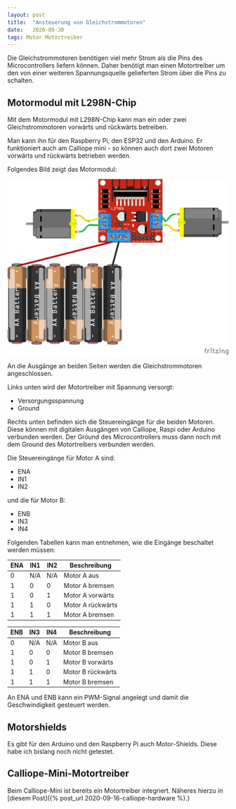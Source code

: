 ```yaml
---
layout: post
title:  "Ansteuerung von Gleichstrommotoren"
date:   2020-09-30
tags: Motor Motortreiber
---
```



Die Gleichstrommotoren benötigen viel mehr Strom als die Pins des Microcontrollers liefern können. Daher benötigt man einen Motortreiber um den von einer weiteren Spannungsquelle gelieferten Strom über die Pins zu schalten. 

## Motormodul mit L298N-Chip

Mit dem Motormodul mit L298N-Chip kann man ein oder zwei Gleichstrommotoren vorwärts und rückwärts betreiben. 

Man kann ihn für den Raspberry Pi, den ESP32 und den Arduino. Er funktioniert auch am Calliope mini - so können auch dort zwei Motoren vorwärts und rückwärts betrieben werden.

Folgendes Bild zeigt das Motormodul: 

![Schaltplan L298](/images/fritzing_l298.png)

An die Ausgänge an beiden Seiten werden die Gleichstrommotoren angeschlossen. 

Links unten wird der Motortreiber mit Spannung versorgt:

* Versorgungsspannung
* Ground

Rechts unten befinden sich die Steuereingänge für die beiden Motoren. Diese können mit digitalen Ausgängen von Calliope, Raspi oder Arduino verbunden werden. Der Ground des Microcontrollers muss dann noch mit dem Ground des Motortreibers verbunden werden.

Die Steuereingänge für Motor A sind:
* ENA
* IN1
* IN2

und  die für Motor B:
* ENB
* IN3
* IN4

Folgenden Tabellen kann man entnehmen, wie die Eingänge beschaltet werden müssen:

ENA | IN1 | IN2 | Beschreibung
--- |-----|-----|--------
0 | N/A | N/A | Motor A aus
1 | 0 | 0 | Motor A bremsen
1 | 0 | 1 | Motor A vorwärts
1 | 1 | 0 | Motor A rückwärts
1 | 1 | 1 | Motor A bremsen

ENB | IN3 | IN4 | Beschreibung
--- |-----|-----|--------
0 | N/A | N/A | Motor B aus
1 | 0 | 0 | Motor B bremsen
1 | 0 | 1 | Motor B vorwärts
1 | 1 | 0 | Motor B rückwärts
1 | 1 | 1 | Motor B bremsen

An ENA und ENB kann ein PWM-Signal angelegt und damit die Geschwindigkeit gesteuert werden.

## Motorshields

Es gibt für den Arduino und den Raspberry Pi auch Motor-Shields. Diese habe ich bislang noch nicht getestet.

## Calliope-Mini-Motortreiber

Beim Calliope-Mini ist bereits ein Motortreiber integriert. Näheres hierzu in [diesem Post]({% post_url 2020-09-16-calliope-hardware %}.)